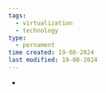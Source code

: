 ```yaml
---
tags:
  - virtualization
  - technology
type:
  - pernament
time created: 19-08-2024
last modified: 19-08-2024
---
```

- 
